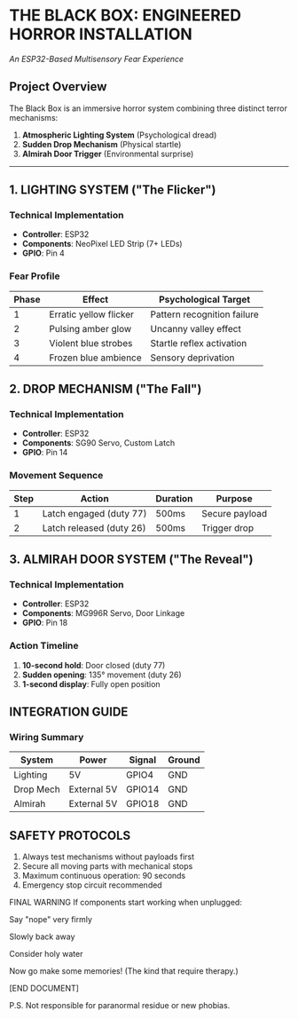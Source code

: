 # **THE BLACK BOX: ENGINEERED HORROR INSTALLATION**  
*An ESP32-Based Multisensory Fear Experience*  

## **Project Overview**  
The Black Box is an immersive horror system combining three distinct terror mechanisms:  
1. **Atmospheric Lighting System** (Psychological dread)  
2. **Sudden Drop Mechanism** (Physical startle)  
3. **Almirah Door Trigger** (Environmental surprise)  

---

## **1. LIGHTING SYSTEM ("The Flicker")**  
### Technical Implementation  
- **Controller**: ESP32  
- **Components**: NeoPixel LED Strip (7+ LEDs)  
- **GPIO**: Pin 4  

### Fear Profile  
| Phase | Effect | Psychological Target |  
|-------|--------|-----------------------|  
| 1 | Erratic yellow flicker | Pattern recognition failure |  
| 2 | Pulsing amber glow | Uncanny valley effect |  
| 3 | Violent blue strobes | Startle reflex activation |  
| 4 | Frozen blue ambience | Sensory deprivation |  


## **2. DROP MECHANISM ("The Fall")**  
### Technical Implementation  
- **Controller**: ESP32  
- **Components**: SG90 Servo, Custom Latch  
- **GPIO**: Pin 14  

### Movement Sequence  
| Step | Action | Duration | Purpose |  
|------|--------|----------|---------|  
| 1 | Latch engaged (duty 77) | 500ms | Secure payload |  
| 2 | Latch released (duty 26) | 500ms | Trigger drop |  

## **3. ALMIRAH DOOR SYSTEM ("The Reveal")**  
### Technical Implementation  
- **Controller**: ESP32  
- **Components**: MG996R Servo, Door Linkage  
- **GPIO**: Pin 18  

### Action Timeline  
1. **10-second hold**: Door closed (duty 77)  
2. **Sudden opening**: 135° movement (duty 26)  
3. **1-second display**: Fully open position  

## **INTEGRATION GUIDE**  
### Wiring Summary  
| System | Power | Signal | Ground |  
|--------|-------|--------|--------|  
| Lighting | 5V | GPIO4 | GND |  
| Drop Mech | External 5V | GPIO14 | GND |  
| Almirah | External 5V | GPIO18 | GND |  

## **SAFETY PROTOCOLS**  
1. Always test mechanisms without payloads first  
2. Secure all moving parts with mechanical stops  
3. Maximum continuous operation: 90 seconds  
4. Emergency stop circuit recommended



FINAL WARNING
If components start working when unplugged:

Say "nope" very firmly

Slowly back away

Consider holy water

Now go make some memories! (The kind that require therapy.)

[END DOCUMENT]

P.S. Not responsible for paranormal residue or new phobias.



